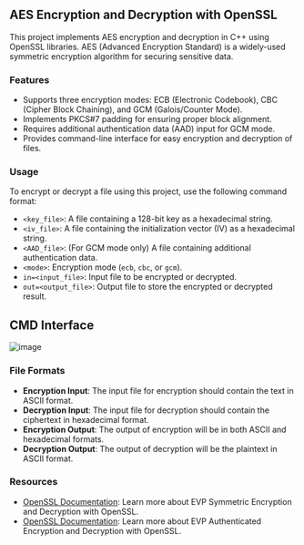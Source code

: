 ## AES Encryption and Decryption with OpenSSL

This project implements AES encryption and decryption in C++ using OpenSSL libraries. AES (Advanced Encryption Standard) is a widely-used symmetric encryption algorithm for securing sensitive data.

### Features

- Supports three encryption modes: ECB (Electronic Codebook), CBC (Cipher Block Chaining), and GCM (Galois/Counter Mode).
- Implements PKCS#7 padding for ensuring proper block alignment.
- Requires additional authentication data (AAD) input for GCM mode.
- Provides command-line interface for easy encryption and decryption of files.

### Usage

To encrypt or decrypt a file using this project, use the following command format:
- `<key_file>`: A file containing a 128-bit key as a hexadecimal string.
- `<iv_file>`: A file containing the initialization vector (IV) as a hexadecimal string.
- `<AAD_file>`: (For GCM mode only) A file containing additional authentication data.
- `<mode>`: Encryption mode (`ecb`, `cbc`, or `gcm`).
- `in=<input_file>`: Input file to be encrypted or decrypted.
- `out=<output_file>`: Output file to store the encrypted or decrypted result.

## CMD Interface

![image](https://github.com/SarinaDastgerdy/AES/assets/82812540/3c355f1a-3596-4875-aaf0-4047f3a2cebc)


### File Formats

- **Encryption Input**: The input file for encryption should contain the text in ASCII format.
- **Decryption Input**: The input file for decryption should contain the ciphertext in hexadecimal format.
- **Encryption Output**: The output of encryption will be in both ASCII and hexadecimal formats.
- **Decryption Output**: The output of decryption will be the plaintext in ASCII format.

### Resources

- [OpenSSL Documentation](https://wiki.openssl.org/index.php/EVP_Symmetric_Encryption_and_Decryption#Padding): Learn more about EVP Symmetric Encryption and Decryption with OpenSSL.
- [OpenSSL Documentation](https://wiki.openssl.org/index.php/EVP_Authenticated_Encryption_and_Decryption#Authenticated_Encryption_using_GCM_mode): Learn more about EVP Authenticated Encryption and Decryption with OpenSSL.

